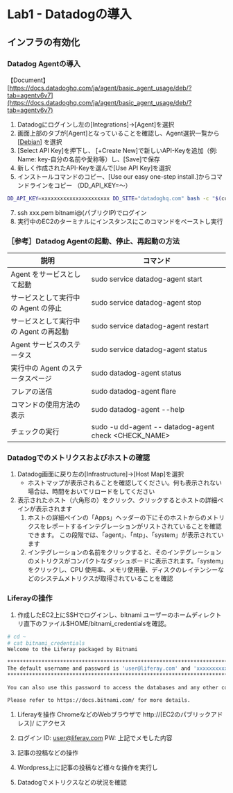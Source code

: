 # Lab1 - Datadogの導入

## インフラの有効化

### Datadog Agentの導入

【Document】 [https://docs.datadoghq.com/ja/agent/basic_agent_usage/deb/?tab=agentv6v7](https://docs.datadoghq.com/ja/agent/basic_agent_usage/deb/?tab=agentv6v7)

1.  Datadogにログインし左の\[Integrations\]→\[Agent\]を選択
2.  画面上部のタブが\[Agent\]となっていることを確認し、Agent選択一覧から\[[Debian](https://app.datadoghq.com/account/settings#agent/debian)\] を選択
3.  \[Select API Key\]を押下し、 \[+Create New\]で新しいAPI-Keyを追加（例: Name: key-自分の名前や愛称等）し、\[Save\]で保存
4.  新しく作成されたAPI-Keyを選んで\[Use API Key\]を選択
5.  インストールコマンドのコピー、\[Use our easy one-step install.\]からコマンドラインをコピー （DD_API_KEY=〜）
```bash
DD_API_KEY=xxxxxxxxxxxxxxxxxxxxxx DD_SITE="datadoghq.com" bash -c "$(curl -L https://s3.amazonaws.com/dd-agent/scripts/install_script_agent7.sh)" 
```
7.  ssh xxx.pem bitnami@(パブリクIP)でログイン
8.  実行中のEC2のターミナルにインスタンスにこのコマンドをペーストし実行

### ［参考］Datadog Agentの起動、停止、再起動の方法
| 説明  | コマンド |
| --- | --- |
| Agent をサービスとして起動 | sudo service datadog-agent start |
| サービスとして実行中の Agent の停止 | sudo service datadog-agent stop |
| サービスとして実行中の Agent の再起動 | sudo service datadog-agent restart |
| Agent サービスのステータス | sudo service datadog-agent status |
| 実行中の Agent のステータスページ | sudo datadog-agent status |
| フレアの送信 | sudo datadog-agent flare |
| コマンドの使用方法の表示 | sudo datadog-agent --help |
| チェックの実行 | sudo -u dd-agent -- datadog-agent check &lt;CHECK_NAME&gt; |

### Datadogでのメトリクスおよびホストの確認

1. Datadog画面に戻り左の\[Infrastructure\]→\[Host Map\]を選択
    - ホストマップが表示されることを確認してください。何も表示されない場合は、時間をおいてリロードをしてください
2. 表示されたホスト（六角形の）をクリック、クリックするとホストの詳細ペインが表示されます
    1. ホストの詳細ペインの「Apps」ヘッダーの下にそのホストからのメトリクスをレポートするインテグレーションがリストされていることを確認できます。
    この段階では、「agent」、「ntp」、「system」が表示されています
    2. インテグレーションの名前をクリックすると、そのインテグレーションのメトリクスがコンパクトなダッシュボードに表示されます。「system」をクリックし、CPU 使用率、メモリ使用量、ディスクのレイテンシーなどのシステムメトリクスが取得されていることを確認

### Liferayの操作
1. 作成したEC2上にSSHでログインし、bitnami ユーザーのホームディレクトリ直下のファイル$HOME/bitnami_credentialsを確認。
```bash
# cd ~
# cat bitnami_credentials
Welcome to the Liferay packaged by Bitnami

******************************************************************************
The default username and password is 'user@liferay.com' and 'xxxxxxxxxxxxx'.
******************************************************************************

You can also use this password to access the databases and any other component the stack includes.

Please refer to https://docs.bitnami.com/ for more details.
```

1. Liferayを操作 ChromeなどのWebブラウザで
http://[EC2のパブリックアドレス]/
にアクセス
2. ログイン
ID: user@liferay.com
PW: 上記でメモした内容
3. 記事の投稿などの操作
4. Wordpress上に記事の投稿など様々な操作を実行し

5. Datadogでメトリクスなどの状況を確認


